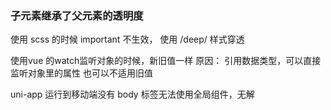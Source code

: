 ### 子元素继承了父元素的透明度
<!-- 解决办法 -->
使用 scss 的时候 important 不生效，
使用 /deep/ 样式穿透

使用vue 的watch监听对象的时候，新旧值一样
原因： 引用数据类型，可以直接监听对象里的属性
也可以不适用旧值

uni-app 运行到移动端没有 body 标签无法使用全局组件，无解